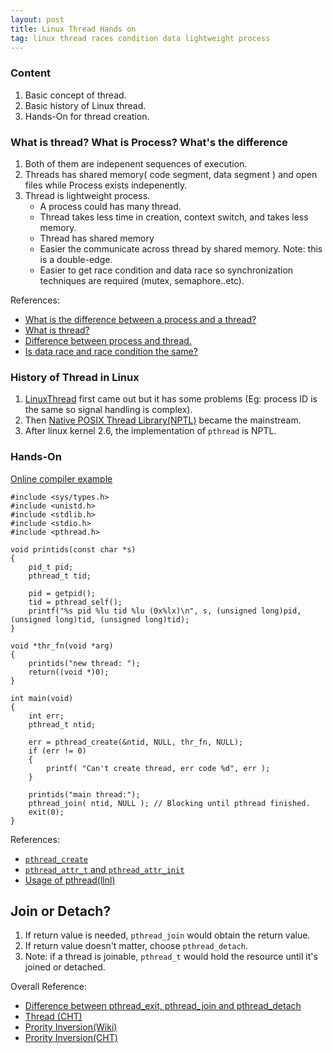 ```yaml
---
layout: post
title: Linux Thread Hands on
tag: linux thread races condition data lightweight process
---
```


### Content
1. Basic concept of thread.
2. Basic history of Linux thread.
3. Hands-On for thread creation.

### What is thread? What is Process? What's the difference
1. Both of them are indepenent sequences of execution.
1. Threads has shared memory( code segment, data segment ) and open files while Process exists indepenently.
1. Thread is lightweight process. 
    - A process could has many thread.
    - Thread takes less time in creation, context switch, and takes less memory.
    - Thread has shared memory
    - Easier the communicate across thread by shared memory. Note: this is a double-edge.
    - Easier to get race condition and data race so synchronization techniques are required (mutex, semaphore..etc).

References: 
* [What is the difference between a process and a thread?](https://stackoverflow.com/questions/200469/what-is-the-difference-between-a-process-and-a-thread)
* [What is thread?](https://www.tutorialspoint.com/operating_system/os_multi_threading.htm)
* [Difference between process and thread.](https://www.guru99.com/difference-between-process-and-thread.html)
* [Is data race and race condition the same?](https://stackoverflow.com/questions/11276259/are-data-races-and-race-condition-actually-the-same-thing-in-context-of-conc)

### History of Thread in Linux
1. [LinuxThread](https://en.wikipedia.org/wiki/LinuxThreads) first came out but it has some problems (Eg: process ID is the same so signal handling is complex).
2. Then [Native POSIX Thread Library(NPTL)](https://en.wikipedia.org/wiki/Native_POSIX_Thread_Library) became the mainstream.
3. After linux kernel 2.6, the implementation of `pthread` is NPTL.

### Hands-On
[Online compiler example](https://godbolt.org/z/MKKzhe)
```
#include <sys/types.h>
#include <unistd.h>
#include <stdlib.h>
#include <stdio.h>
#include <pthread.h>

void printids(const char *s)
{
    pid_t pid;
    pthread_t tid;
 
    pid = getpid();
    tid = pthread_self();
    printf("%s pid %lu tid %lu (0x%lx)\n", s, (unsigned long)pid, (unsigned long)tid, (unsigned long)tid);
}
 
void *thr_fn(void *arg)
{
    printids("new thread: ");
    return((void *)0);
}
 
int main(void)
{
    int err;
    pthread_t ntid;
    
    err = pthread_create(&ntid, NULL, thr_fn, NULL);
    if (err != 0)
    {
        printf( "Can't create thread, err code %d", err );
    }
 
    printids("main thread:");
    pthread_join( ntid, NULL ); // Blocking until pthread finished.
    exit(0);
}
```

References:
* [`pthread_create`](https://man7.org/linux/man-pages/man3/pthread_create.3.html)
* [`pthread_attr_t` and `pthread_attr_init`](https://man7.org/linux/man-pages/man3/pthread_attr_init.3.html)
* [Usage of pthread(llnl)](https://computing.llnl.gov/tutorials/pthreads/)

## Join or Detach?
1. If return value is needed, `pthread_join` would obtain the return value.
2. If return value doesn't matter, choose `pthread_detach`.
3. Note: if a thread is joinable, `pthread_t` would hold the resource until it's joined or detached.

Overall Reference:
* [Difference between pthread_exit, pthread_join and pthread_detach](https://stackoverflow.com/questions/22427007/difference-between-pthread-exit-pthread-join-and-pthread-detach)
* [Thread (CHT)](https://www.kshuang.xyz/doku.php/course:nctu-%E9%AB%98%E7%AD%89unix%E7%A8%8B%E5%BC%8F%E8%A8%AD%E8%A8%88:chapter11)
* [Prority Inversion(Wiki)](http://en.wikipedia.org/wiki/Priority_inversion)
* [Prority Inversion(CHT)](http://blog.linux.org.tw/~jserv/archives/001299.html)